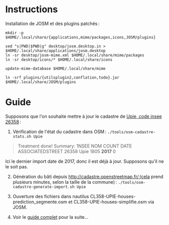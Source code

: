 # Instructions

Installation de JOSM et des plugins patchés :

```
mkdir -p $HOME/.local/share/{applications,mime/packages,icons,JOSM/plugins}

sed "s|PWD|$PWD|g" desktop/josm.desktop.in > $HOME/.local/share/applications/josm.desktop
ln -sr desktop/josm-mime.xml $HOME/.local/share/mime/packages
ln -sr desktop/icons/* $HOME/.local/share/icons

update-mime-database $HOME/.local/share/mime

ln -srf plugins/{utilsplugin2,conflation,todo}.jar $HOME/.local/share/JOSM/plugins
```

# Guide

Supposons que l'on souhaite mettre à jour le cadastre de [Upie, code insee 26358](http://www.openstreetmap.org/relation/83680) :

1. Vérification de l'état du cadastre dans OSM : `./tools/osm-cadastre-stats.sh Upie`

>Treatment done! Summary:
1NSEE   NOM COUNT   DATE    ASSOCIATEDSTREET
26358   Upie    1805     **2017**   0

Ici le dernier import date de 2017, donc il est déjà à jour. Supposons qu'il ne le soit pas.

2. Génération du bâti depuis http://cadastre.openstreetmap.fr/ (cela prend plusieurs minutes, selon la taille de la commune) : `./tools/osm-cadastre-generate-import.sh Upie`

3. Ouverture des fichiers dans nautilus CL358-UPIE-houses-prediction_segmente.osm et CL358-UPIE-houses-simplifie.osm via JOSM.

4. Voir le [guide complet](https://wiki.openstreetmap.org/wiki/WikiProject_France/Cadastre/Import_semi-automatique_des_b%C3%A2timents#Utilisation_du_plugin_.C2.ABConflation.C2.BB_dans_JOSM) pour la suite…
